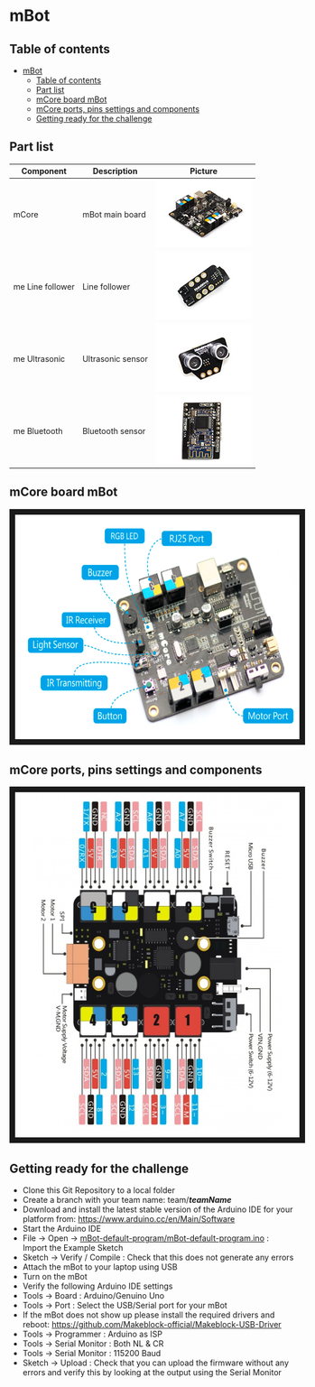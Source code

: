 # mBot
  
## Table of contents   
  
  * [mBot](#mbot)
    * [Table of contents](#table-of-contents)
    * [Part list](#part-list)
    * [mCore board mBot](#mcore-board-mbot)
    * [mCore ports, pins settings and components](#mcore-ports-pins-settings-and-components)
    * [Getting ready for the challenge](#getting-ready-for-the-challenge)
   
## Part list  
  
Component             | Description       | Picture                                                                           |
--------------------- | ----------------- |---------------------------------------------------------------------------------- |
mCore                 | mBot main board   | ![alt text](https://github.com/tedsluis/mBot/raw/master/pictures/mcore_mbot.jpg "mCore, main board mBot")| 
me Line follower      | Line follower     | ![alt text](https://github.com/tedsluis/mBot/raw/master/pictures/me_line_follower.jpg "me Line follower")         | 
me Ultrasonic         | Ultrasonic sensor | ![alt text](https://github.com/tedsluis/mBot/raw/master/pictures/me_ultrasonic_sensor.jpg "me Ultrasonic sensor")     | 
me Bluetooth          | Bluetooth sensor  | ![alt text](https://github.com/tedsluis/mBot/raw/master/pictures/bluetooth_for_mbot.html.jpg "me Bluetooth module")  | 
  
## mCore board mBot  
<a href="https://raw.githubusercontent.com/tedsluis/mBot/master/pictures/mcore_main_board_mbot.png"
 target="_blank"><img src="https://raw.githubusercontent.com/tedsluis/mBot/master/pictures/mcore_main_board_mbot.png"
alt="mCore board mBot" width="600" height="398" border="10"/></a>  
  
## mCore ports, pins settings and components  
<a href="https://raw.githubusercontent.com/tedsluis/mBot/master/pictures/mcore_ports_and_components.png"
 target="_blank"><img src="https://raw.githubusercontent.com/tedsluis/mBot/master/pictures/mcore_ports_and_components.png"
alt="mCore ports, pins settings and components" width="572" height="612" border="10"/></a>  
  
## Getting ready for the challenge 

* Clone this Git Repository to a local folder
* Create a branch with your team name: team/***teamName***
* Download and install the latest stable version of the Arduino IDE for your platform from: https://www.arduino.cc/en/Main/Software
* Start the Arduino IDE
* File -> Open -> [mBot-default-program/mBot-default-program.ino](https://github.com/JDriven/mBot/blob/master/mBot-default-program/mBot-default-program.ino) : Import the Example Sketch
* Sketch -> Verify / Compile : Check that this does not generate any errors
* Attach the mBot to your laptop using USB
* Turn on the mBot
* Verify the following Arduino IDE settings
 * Tools -> Board : Arduino/Genuino Uno
 * Tools -> Port : Select the USB/Serial port for your mBot 
  * If the mBot does not show up please install the required drivers and reboot: https://github.com/Makeblock-official/Makeblock-USB-Driver
 * Tools -> Programmer : Arduino as ISP
 * Tools -> Serial Monitor : Both NL & CR
 * Tools -> Serial Monitor : 115200 Baud
* Sketch -> Upload : Check that you can upload the firmware without any errors and verify this by looking at the output using the Serial Monitor

